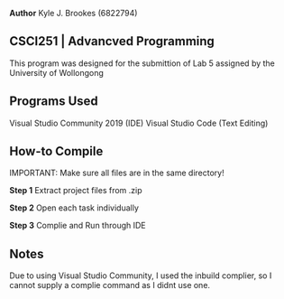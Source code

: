 **Author** Kyle J. Brookes (6822794)

## CSCI251 | Advancved Programming
This program was designed for the submittion of Lab 5 assigned by the University of Wollongong

## Programs Used
Visual Studio Community 2019 (IDE)
Visual Studio Code (Text Editing)

## How-to Compile
IMPORTANT: Make sure all files are in the same directory!

**Step 1** Extract project files from .zip

**Step 2** Open each task individually

**Step 3** Complie and Run through IDE

## Notes
Due to using Visual Studio Community, I used the inbuild complier, so I cannot supply a complie command as I didnt use one.